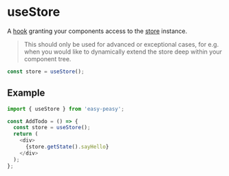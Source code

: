 # useStore

A [hook](https://reactjs.org/docs/hooks-intro.html) granting your components access to the [store](/docs/api/store.html) instance.

> This should only be used for advanced or exceptional cases, for e.g. when you would like to dynamically extend the store deep within your component tree.

```javascript
const store = useStore();
```

## Example

```javascript
import { useStore } from 'easy-peasy';

const AddTodo = () => {
  const store = useStore();
  return (
    <div>
      {store.getState().sayHello}
    </div>
  );
};
```